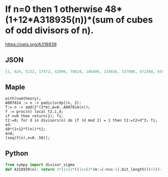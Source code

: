 # If n\=0 then 1 otherwise 48\*\(1\+12\*A318935\(n\)\)\*\(sum of cubes of odd divisors of n\)\.
https://oeis.org/A318939
## JSON
```JSON
[1, 624, 5232, 17472, 42096, 78624, 146496, 214656, 337008, 472368, 659232, 831168, 1178688, 1371552, 1799808, 2201472, 2696304, 3066336, 3960624, 4280640, 5304096, 6010368, 6969024, 7592832, 9436224, 9828624, 11499936, 12754560, 14481024]
```
## Maple
```Maple
with(numtheory);
A007814 := n -> padic[ordp](n, 2):
T:= n -> add(2^(3*m),m=0..A007814(n));
f := proc(n) local t2,i,d;
if n=0 then return(1); fi;
t2:=0; for d in divisors(n) do if (d mod 2) = 1 then t2:=t2+d^3; fi; od:
48*(1+12*T(n))*t2;
end;
[seq(f(n),n=0..50)];
```
## Python
```Python
from sympy import divisor_sigma
def A318939(n): return 3*(1+12*((1<<(3*(m:=(~n&n-1).bit_length())+3))-1)//7)*divisor_sigma(n>>m,3)<<4 if n else 1 # _Chai Wah Wu_, Jul 11 2022
```
